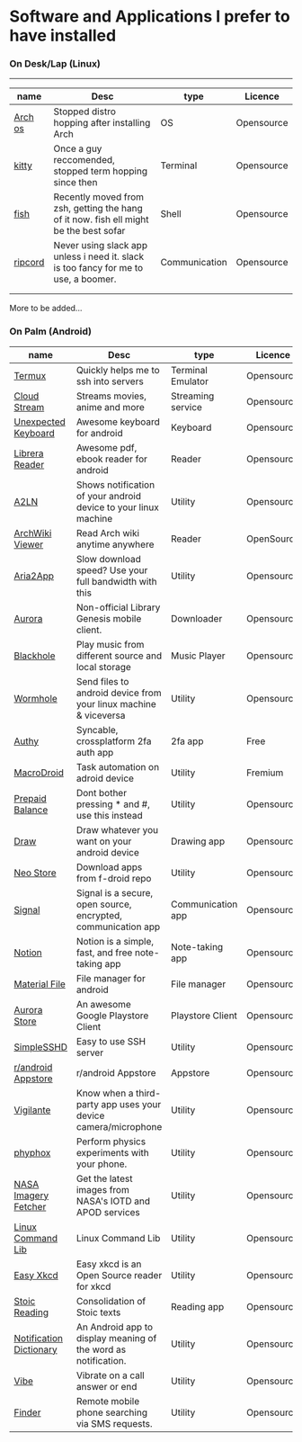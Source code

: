 <!-- @format -->

# Software and Applications I prefer to have installed


### On Desk/Lap (Linux)

---

| name                                      | Desc                                                                                  | type          | Licence    |
| ----------------------------------------- | ------------------------------------------------------------------------------------- | ------------- | ---------- |
| [Arch os](https://archlinux.org/)         | Stopped distro hopping after installing Arch                                          | OS            | Opensource |
| [kitty](https://sw.kovidgoyal.net/kitty/) | Once a guy reccomended, stopped term hopping since then                               | Terminal      | Opensource |
| [fish](https://fishshell.com/)            | Recently moved from zsh, getting the hang of it now. fish ell might be the best sofar | Shell         | Opensource |
| [ripcord](https://cancel.fm/ripcord/)     | Never using slack app unless i need it. slack is too fancy for me to use, a boomer.   | Communication | Opensource |
|                                           |                                                                                       |               |            |
|                                           |                                                                                       |               |            |

More to be added...

### On Palm (Android)

| name                                                                                              | Desc                                                             | type              | Licence    |
| ------------------------------------------------------------------------------------------------- | ---------------------------------------------------------------- | ----------------- | ---------- |
| [Termux](https://wiki.termux.com/wiki/Installing_from_F-Droid)                                    | Quickly helps me to ssh into servers                             | Terminal Emulator | Opensource |
| [Cloud Stream](https://github.com/LagradOst/CloudStream-3)                                        | Streams movies, anime and more                                   | Streaming service | Opensource |
| [Unexpected Keyboard](https://f-droid.org/en/packages/juloo.keyboard2/)                           | Awesome keyboard for android                                     | Keyboard          | Opensource |
| [Librera Reader](https://f-droid.org/packages/com.foobnix.pro.pdf.reader/)                        | Awesome pdf, ebook reader for android                            | Reader            | Opensource |
| [A2LN](https://f-droid.org/en/packages/dev.patri9ck.a2ln/)                                        | Shows notification of your android device to your linux machine  | Utility           | Opensource |
| [ArchWiki Viewer](https://f-droid.org/en/packages/com.jtmcn.archwiki.viewer/)                     | Read Arch wiki anytime anywhere                                  | Reader            | OpenSource |
| [Aria2App](https://f-droid.org/packages/com.gianlu.aria2app/)                                     | Slow download speed? Use your full bandwidth with this           | Utility           | Opensource |
| [Aurora](https://f-droid.org/en/packages/com.funkymuse.aurora/)                                   | Non-official Library Genesis mobile client.                      | Downloader        | Opensource |
| [Blackhole](https://f-droid.org/packages/com.shadow.blackhole/)                                   | Play music from different source and local storage               | Music Player      | Opensource |
| [Wormhole](https://f-droid.org/packages/com.pavelsof.wormhole/)                                   | Send files to android device from your linux machine & viceversa | Utility           | Opensource |
| [Authy](https://authy.com/download/)                                                              | Syncable, crossplatform 2fa auth app                             | 2fa app           | Free       |
| [MacroDroid](https://play.google.com/store/apps/details?id=com.arlosoft.macrodroid)               | Task automation on adroid device                                 | Utility           | Fremium    |
| [Prepaid Balance](https://f-droid.org/en/packages/com.github.muellerma.prepaidbalance/)           | Dont bother pressing \* and \#, use this instead                 | Utility           | Opensource |
| [Draw](https://f-droid.org/en/packages/com.simplemobiletools.draw.pro/)                           | Draw whatever you want on your android device                    | Drawing app       | Opensource |
| [Neo Store](https://f-droid.org/en/packages/com.machiav3lli.fdroid/)                              | Download apps from f-droid repo                                  | Utility           | Opensource |
| [Signal](https://signal.org/download/)                                                            | Signal is a secure, open source, encrypted, communication app    | Communication app | Opensource |
| [Notion](https://www.notion.so/mobile)                                                            | Notion is a simple, fast, and free note-taking app               | Note-taking app   | Opensource |
| [Material File](https://f-droid.org/en/packages/me.zhanghai.android.files/)                       | File manager for android                                         | File manager      | Opensource |
| [Aurora Store](https://f-droid.org/en/packages/com.aurora.store/)                                 | An awesome Google Playstore Client                               | Playstore Client  | Opensource |
| [SimpleSSHD](https://f-droid.org/en/packages/org.galexander.sshd/)                                | Easy to use SSH server                                           | Utility           | Opensource |
| [r/android Appstore](https://f-droid.org/en/packages/subreddit.android.appstore/)                 | r/android Appstore                                               | Appstore          | Opensource |
| [Vigilante](https://f-droid.org/en/packages/com.crazylegend.vigilante/)                           | Know when a third-party app uses your device camera/microphone   | Utility           | Opensource |
| [phyphox](https://f-droid.org/en/packages/de.rwth_aachen.phyphox/)                                | Perform physics experiments with your phone.                     | Utility           | Opensource |
| [NASA Imagery Fetcher](https://f-droid.org/en/packages/com.beckhamd.nasaimageryfetcher/)          | Get the latest images from NASA's IOTD and APOD services         | Utility           | Opensource |
| [Linux Command Lib](https://f-droid.org/en/packages/com.inspiredandroid.linuxcommandbibliotheca/) | Linux Command Lib                                                | Utility           | Opensource |
| [Easy Xkcd](https://f-droid.org/en/packages/de.tap.easy_xkcd/)                                    | Easy xkcd is an Open Source reader for xkcd                      | Utility           | Opensource |
| [Stoic Reading](https://f-droid.org/en/packages/app.reading.stoic.stoicreading2/)                 | Consolidation of Stoic texts                                     | Reading app       | Opensource |
| [Notification Dictionary](https://f-droid.org/en/packages/com.xtreak.notificationdictionary/)     | An Android app to display meaning of the word as notification.   | Utility           | Opensource |
| [Vibe](https://f-droid.org/en/packages/me.lucky.vibe/)                                            | Vibrate on a call answer or end                                  | Utility           | Opensource |
| [Finder](https://f-droid.org/en/packages/ru.seva.finder/)                                         | Remote mobile phone searching via SMS requests.                  | Utility           | Opensource |

